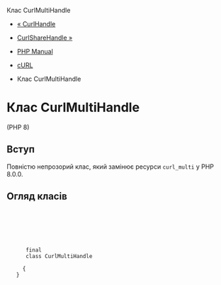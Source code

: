 Клас CurlMultiHandle

-   [« CurlHandle](class.curlhandle.md)
    
-   [CurlShareHandle »](class.curlsharehandle.md)
    
-   [PHP Manual](index.md)
    
-   [cURL](book.curl.md)
    
-   Клас CurlMultiHandle
    

# Клас CurlMultiHandle

(PHP 8)

## Вступ

Повністю непрозорий клас, який замінює ресурси `curl_multi` у PHP 8.0.0.

## Огляд класів

```synopsis

     
    

    
     
      final
      class CurlMultiHandle
     
     {
   }
```